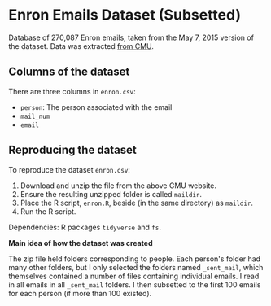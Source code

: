 # Enron Emails Dataset (Subsetted)

Database of 270,087 Enron emails, taken from the May 7, 2015 version of the dataset. Data was extracted [from CMU](https://www.cs.cmu.edu/~enron/).

## Columns of the dataset

There are three columns in `enron.csv`:

- `person`: The person associated with the email
- `mail_num`
- `email`

## Reproducing the dataset

To reproduce the dataset `enron.csv`:

1. Download and unzip the file from the above CMU website. 
2. Ensure the resulting unzipped folder is called `maildir`.
3. Place the R script, `enron.R`, beside (in the same directory) as `maildir`.
4. Run the R script.

Dependencies: R packages `tidyverse` and `fs`. 

**Main idea of how the dataset was created**

The zip file held folders corresponding to people. Each person's folder had many other folders, but I only selected the folders named `_sent_mail`, which themselves contained a number of files containing individual emails. I read in all emails in all `_sent_mail` folders. I then subsetted to the first 100 emails for each person (if more than 100 existed). 

